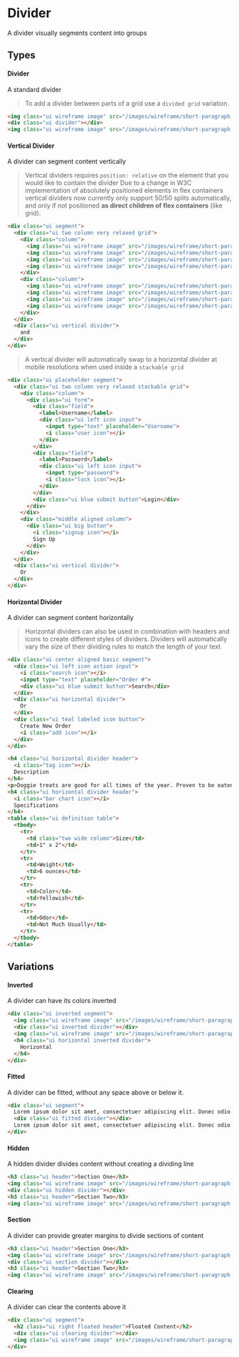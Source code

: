 # Divider

A divider visually segments content into groups

## Types

#### Divider
A standard divider
> To add a divider between parts of a grid use a `divided grid` variation.
```html
<img class="ui wireframe image" src="/images/wireframe/short-paragraph.png">
<div class="ui divider"></div>
<img class="ui wireframe image" src="/images/wireframe/short-paragraph.png">
```

#### Vertical Divider
A divider can segment content vertically
> Vertical dividers requires `position: relative` on the element that you would like to contain the divider
> Due to a change in W3C implementation of absolutely positioned elements in flex containers vertical dividers now currently only support 50/50 splits automatically, and only if not positioned <b>as direct children of flex containers</b> (like grid).
```html
<div class="ui segment">
  <div class="ui two column very relaxed grid">
    <div class="column">
      <img class="ui wireframe image" src="/images/wireframe/short-paragraph.png">
      <img class="ui wireframe image" src="/images/wireframe/short-paragraph.png">
      <img class="ui wireframe image" src="/images/wireframe/short-paragraph.png">
      <img class="ui wireframe image" src="/images/wireframe/short-paragraph.png">
    </div>
    <div class="column">
      <img class="ui wireframe image" src="/images/wireframe/short-paragraph.png">
      <img class="ui wireframe image" src="/images/wireframe/short-paragraph.png">
      <img class="ui wireframe image" src="/images/wireframe/short-paragraph.png">
      <img class="ui wireframe image" src="/images/wireframe/short-paragraph.png">
    </div>
  </div>
  <div class="ui vertical divider">
    and
  </div>
</div>
```
> A vertical divider will automatically swap to a horizontal divider at mobile resolutions when used inside a `stackable grid`
```html
<div class="ui placeholder segment">
  <div class="ui two column very relaxed stackable grid">
    <div class="column">
      <div class="ui form">
        <div class="field">
          <label>Username</label>
          <div class="ui left icon input">
            <input type="text" placeholder="Username">
            <i class="user icon"></i>
          </div>
        </div>
        <div class="field">
          <label>Password</label>
          <div class="ui left icon input">
            <input type="password">
            <i class="lock icon"></i>
          </div>
        </div>
        <div class="ui blue submit button">Login</div>
      </div>
    </div>
    <div class="middle aligned column">
      <div class="ui big button">
        <i class="signup icon"></i>
        Sign Up
      </div>
    </div>
  </div>
  <div class="ui vertical divider">
    Or
  </div>
</div>
```

#### Horizontal Divider
A divider can segment content horizontally
> Horizontal dividers can also be used in combination with headers and icons to create different styles of dividers.
> Dividers will automatically vary the size of their dividing rules to match the length of your text
```html
<div class="ui center aligned basic segment">
  <div class="ui left icon action input">
    <i class="search icon"></i>
    <input type="text" placeholder="Order #">
    <div class="ui blue submit button">Search</div>
  </div>
  <div class="ui horizontal divider">
    Or
  </div>
  <div class="ui teal labeled icon button">
    Create New Order
    <i class="add icon"></i>
  </div>
</div>
```
```html
<h4 class="ui horizontal divider header">
  <i class="tag icon"></i>
  Description
</h4>
<p>Doggie treats are good for all times of the year. Proven to be eaten by 99.9% of all dogs worldwide.</p>
<h4 class="ui horizontal divider header">
  <i class="bar chart icon"></i>
  Specifications
</h4>
<table class="ui definition table">
  <tbody>
    <tr>
      <td class="two wide column">Size</td>
      <td>1" x 2"</td>
    </tr>
    <tr>
      <td>Weight</td>
      <td>6 ounces</td>
    </tr>
    <tr>
      <td>Color</td>
      <td>Yellowish</td>
    </tr>
    <tr>
      <td>Odor</td>
      <td>Not Much Usually</td>
    </tr>
  </tbody>
</table>
```

## Variations

#### Inverted
A divider can have its colors inverted
```html
<div class="ui inverted segment">
  <img class="ui wireframe image" src="/images/wireframe/short-paragraph.png">
  <div class="ui inverted divider"></div>
  <img class="ui wireframe image" src="/images/wireframe/short-paragraph.png">
  <h4 class="ui horizontal inverted divider">
    Horizontal
  </h4>
</div>
```

#### Fitted
A divider can be fitted, without any space above or below it.
```html
<div class="ui segment">
  Lorem ipsum dolor sit amet, consectetuer adipiscing elit. Donec odio. Quisque volutpat mattis eros. Nullam malesuada erat ut turpis. Suspendisse urna nibh, viverra non, semper suscipit, posuere a, pede.
  <div class="ui fitted divider"></div>
  Lorem ipsum dolor sit amet, consectetuer adipiscing elit. Donec odio. Quisque volutpat mattis eros. Nullam malesuada erat ut turpis. Suspendisse urna nibh, viverra non, semper suscipit, posuere a, pede.
</div>
```

#### Hidden
A hidden divider divides content without creating a dividing line
```html
<h3 class="ui header">Section One</h3>
<img class="ui wireframe image" src="/images/wireframe/short-paragraph.png">
<div class="ui hidden divider"></div>
<h3 class="ui header">Section Two</h3>
<img class="ui wireframe image" src="/images/wireframe/short-paragraph.png">
```

#### Section
A divider can provide greater margins to divide sections of content
```html
<h3 class="ui header">Section One</h3>
<img class="ui wireframe image" src="/images/wireframe/short-paragraph.png">
<div class="ui section divider"></div>
<h3 class="ui header">Section Two</h3>
<img class="ui wireframe image" src="/images/wireframe/short-paragraph.png">
```

#### Clearing
A divider can clear the contents above it
```html
<div class="ui segment">
  <h2 class="ui right floated header">Floated Content</h2>
  <div class="ui clearing divider"></div>
  <img class="ui wireframe image" src="/images/wireframe/short-paragraph.png">
</div>
```
